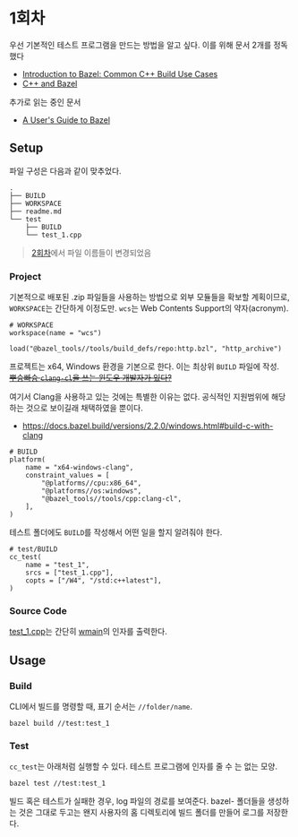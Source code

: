 # 1회차

우선 기본적인 테스트 프로그램을 만드는 방법을 알고 싶다.
이를 위해 문서 2개를 정독했다

* [Introduction to Bazel: Common C++ Build Use Cases](https://docs.bazel.build/versions/2.2.0/cpp-use-cases.html)
* [C++ and Bazel](https://docs.bazel.build/versions/2.2.0/bazel-and-cpp.html)


추가로 읽는 중인 문서

* [A User's Guide to Bazel](https://docs.bazel.build/versions/2.2.0/guide.html)

## Setup

파일 구성은 다음과 같이 맞추었다.

```
.
├── BUILD
├── WORKSPACE
├── readme.md
└── test
    ├── BUILD
    └── test_1.cpp
```

> [2회차](./phase_2.md)에서 파일 이름들이 변경되었음

### Project

기본적으로 배포된 .zip 파일들을 사용하는 방법으로 외부 모듈들을 확보할 계획이므로, `WORKSPACE`는 간단하게 이정도만. `wcs`는 Web Contents Support의 약자(acronym).

```bazel
# WORKSPACE
workspace(name = "wcs")

load("@bazel_tools//tools/build_defs/repo:http.bzl", "http_archive")
```

프로젝트는 x64, Windows 환경을 기본으로 한다. 이는 최상위 `BUILD` 파일에 작성.  
~~[뿌슝빠슝 `clang-cl`을 쓰는 윈도우 개발자가 있다?](https://chocolatey.org/packages/llvm)~~


여기서 Clang을 사용하고 있는 것에는 특별한 이유는 없다. 공식적인 지원범위에 해당하는 것으로 보이길래 채택하였을 뿐이다.

* https://docs.bazel.build/versions/2.2.0/windows.html#build-c-with-clang

```bazel
# BUILD
platform(
    name = "x64-windows-clang",
    constraint_values = [
        "@platforms//cpu:x86_64",
        "@platforms//os:windows",
        "@bazel_tools//tools/cpp:clang-cl",
    ],
)
```

테스트 폴더에도 `BUILD`를 작성해서 어떤 일을 할지 알려줘야 한다.

```bazel
# test/BUILD
cc_test(
    name = "test_1",
    srcs = ["test_1.cpp"],
    copts = ["/W4", "/std:c++latest"],
)
```

### Source Code

[test_1.cpp](./test/test_1.cpp)는 간단히 [wmain](https://docs.microsoft.com/en-us/cpp/c-language/using-wmain)의 인자를 출력한다.

## Usage

### Build

CLI에서 빌드를 명령할 때, 표기 순서는 `//folder/name`.

```
bazel build //test:test_1
```

### Test

`cc_test`는 아래처럼 실행할 수 있다. 테스트 프로그램에 인자를 줄 수 는 없는 모양.

```
bazel test //test:test_1 
```

빌드 혹은 테스트가 실패한 경우, log 파일의 경로를 보여준다.
bazel- 폴더들을 생성하는 것은 그대로 두고는 왠지 사용자의 홈 디렉토리에 빌드 폴더를 만들어 로그를 저장한다.
